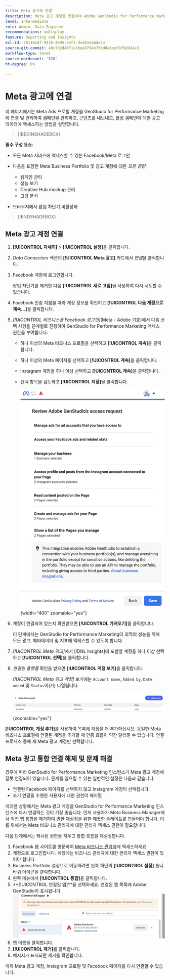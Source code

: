 ```yaml
---
title: Meta 광고에 연결
description: Meta 광고 계정을 연결하여 Adobe GenStudio for Performance Marketing으로 광고와 미디어를 활성화하고 모니터링합니다.
level: Intermediate
role: Admin, Data Engineer
recommendations: noDisplay
feature: Reporting and Insights
exl-id: 78110edf-947b-4e05-a3f1-de4b1eabda44
source-git-commit: 40c7d2d40f1c4bea9794e706d8e1ce7bf92042e3
workflow-type: tm+mt
source-wordcount: '520'
ht-degree: 0%

---
```


# Meta 광고에 연결

이 페이지에서는 Meta Ads 프로필 계정을 GenStudio for Performance Marketing에 연결 및 관리하여 캠페인을 관리하고, 콘텐츠를 내보내고, 활성 캠페인에 대한 광고 데이터에 액세스하는 방법을 설명합니다.

>[!BEGINSHADEBOX]

**필수 구성 요소**:

- 모든 Meta 서비스에 액세스할 수 있는 Facebook/Meta 로그인

- 다음을 포함한 Meta Business Portfolio 및 광고 계정에 대한 _모든 권한_:

   - 캠페인 관리
   - 성능 보기
   - Creative Hub mockup 관리
   - 고급 분석

- 브라우저에서 팝업 차단기 비활성화

>[!ENDSHADEBOX]

## Meta 광고 계정 연결

1. **[!UICONTROL 자세히]** > **[!UICONTROL 설정]**&#x200B;을 클릭합니다.

1. _Data Connectors_ 섹션의 **[!UICONTROL Meta 광고]** 카드에서 _연결_&#x200B;을 클릭합니다.

1. Facebook 계정에 로그인합니다.

   팝업 차단기를 제거한 다음 **[!UICONTROL 새로 고침]**&#x200B;을 사용하여 다시 시도할 수 있습니다.

1. Facebook 인증 지침을 따라 계정 정보를 확인하고 **[!UICONTROL 다음 계정으로 계속...]**&#x200B;을 클릭합니다.

1. _[!UICONTROL 비즈니스용 Facebook 로그인]_(Meta - Adobe 기호)에서 다음 선택 사항을 단계별로 진행하여 GenStudio for Performance Marketing 액세스 권한을 부여합니다.

   - 하나 이상의 Meta 비즈니스 프로필을 선택하고 **[!UICONTROL 계속]**&#x200B;을 클릭합니다.
   - 하나 이상의 Meta 페이지를 선택하고 **[!UICONTROL 계속]**&#x200B;을 클릭합니다.
   - Instagram 계정을 하나 이상 선택하고 **[!UICONTROL 계속]**&#x200B;을 클릭합니다.
   - 선택 항목을 검토하고 **[!UICONTROL 저장]**&#x200B;을 클릭합니다.

     ![선택 항목 검토](/help/assets/meta/meta-review-selections.png "선택 항목 검토"){width="400" zoomable="yes"}

1. 계정이 연결되어 있는지 확인받으면 **[!UICONTROL 가져오기]**&#x200B;를 클릭합니다.

   이 단계에서는 GenStudio for Performance Marketing이 최적의 성능을 위해 모든 광고, 메타데이터 및 지표에 액세스할 수 있도록 합니다.

1. _[!UICONTROL Meta 광고]_&#x200B;에서 [!DNL Insights]에 포함할 계정을 하나 이상 선택하고 **[!UICONTROL 선택]**&#x200B;을 클릭합니다.

1. _연결된 플랫폼_ 확인을 받으면 **[!UICONTROL 계정 보기]**&#x200B;를 클릭합니다.

   _[!UICONTROL Meta 광고 계정]_ 보기에는 `Account name`, `Added by`, `Date added` 및 `Status`이(가) 나열됩니다.

   ![Meta 계정 목록](/help/assets/meta/meta-accounts-list.png "연결된 Meta 계정 목록"){zoomable="yes"}

**[!UICONTROL 계정 추가]**&#x200B;를 사용하여 목록에 계정을 더 추가하십시오. 동일한 Meta 비즈니스 프로필에 연결된 계정을 추가할 때 인증 흐름이 약간 달라질 수 있습니다. 연결 프로세스 중에 새 Meta 광고 계정만 선택합니다.

## Meta 광고 통합 연결 해제 및 문제 해결

경우에 따라 GenStudio for Performance Marketing 인스턴스가 Meta 광고 계정에 잘못 연결되어 있습니다. 문제를 일으킬 수 있는 일반적인 설정은 다음과 같습니다.

- 연결된 Facebook 페이지를 선택하지 않고 Instagram 계정이 선택됩니다.
- 초기 연결을 수행한 사용자에 대한 권한이 해지됨

이러한 상황에서는 Meta 광고 계정을 GenStudio for Performance Marketing 인스턴스에 다시 연결하는 것이 가장 좋습니다. 먼저 사용자가 Meta Business Manager에서 직접 앱 통합을 제거하여 권한 재설정을 위한 깨끗한 슬레이트를 만들어야 합니다. 이를 위해서는 Meta 비즈니스 관리자에 대한 관리자 액세스 권한이 필요합니다.

다음 단계에서는 캐시된 권한을 지우고 통합 흐름을 재설정합니다.

1. Facebook 웹 사이트를 방문하여 [Meta 비즈니스 관리자](https://business.facebook.com)에 액세스하세요.
1. 계정으로 로그인합니다. 계정에는 비즈니스 관리자에 대한 관리자 액세스 권한이 있어야 합니다.
1. Business Portfolio 설정으로 이동하려면 왼쪽 하단의 **[!UICONTROL 설정]** 톱니바퀴 아이콘을 클릭합니다.
1. 왼쪽 메뉴에서 **[!UICONTROL 통합]**&#x200B;을 클릭합니다.
1. **[!UICONTROL 연결된 앱]**을 선택하세요. 연결된 앱 목록에 Adobe GenStudio이 표시됩니다.
   ![Meta Business Manager 연결된 앱](./meta-connected-apps.png "Meta Business Manager 연결된 앱 창")
1. 앱 이름을 클릭합니다.
1. **[!UICONTROL 제거]**&#x200B;를 클릭합니다.
1. 메시지가 표시되면 제거를 확인합니다.

이제 Meta 광고 계정, Instagram 프로필 및 Facebook 페이지를 다시 연결할 수 있습니다.

